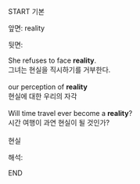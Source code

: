 START
기본

앞면:
reality


뒷면:
<div>She refuses to face <strong>reality</strong>. </div><div><div>그녀는 현실을 직시하기를 거부한다.</div></div><div><br></div><div><div>our perception of <strong>reality</strong> </div><div><div>현실에 대한 우리의 자각</div></div></div><div><br></div><div><div>Will time travel ever become a <strong>reality</strong>? </div><div><div>시간 여행이 과연 현실이 될 것인가?</div></div></div><div><br></div><div>현실</div>


해석:
<!--ID: 1746614454534-->
END